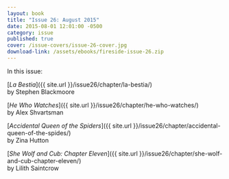 ```yaml
---
layout: book
title: "Issue 26: August 2015"
date: 2015-08-01 12:01:00 -0500
category: issue
published: true
cover: /issue-covers/issue-26-cover.jpg
download-link: /assets/ebooks/fireside-issue-26.zip
---
```


In this issue:

[_La Bestia_]({{ site.url }}/issue26/chapter/la-bestia/)<br/>
by Stephen Blackmoore

[_He Who Watches_]({{ site.url }}/issue26/chapter/he-who-watches/)<br/>
by Alex Shvartsman

[_Accidental Queen of the Spiders_]({{ site.url }}/issue26/chapter/accidental-queen-of-the-spides/)<br/>
by Zina Hutton

[_She Wolf and Cub: Chapter Eleven_]({{ site.url }}/issue26/chapter/she-wolf-and-cub-chapter-eleven/)<br/>
by Lilith Saintcrow
